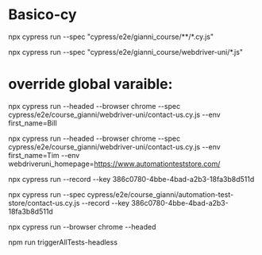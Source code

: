 # Basico-cy

npx cypress run --spec "cypress/e2e/gianni_course/**/*.cy.js"

npx cypress run --spec "cypress/e2e/gianni_course/webdriver-uni/*.js"

# override global varaible: 

npx cypress run --headed --browser chrome --spec cypress/e2e/course_gianni/webdriver-uni/contact-us.cy.js --env first_name=Bill

npx cypress run --headed --browser chrome --spec cypress/e2e/course_gianni/webdriver-uni/contact-us.cy.js --env first_name=Tim  --env webdriveruni_homepage=https://www.automationteststore.com/

npx cypress run --record --key 386c0780-4bbe-4bad-a2b3-18fa3b8d511d

npx cypress run --spec cypress/e2e/course_gianni/automation-test-store/contact-us.cy.js --record --key 386c0780-4bbe-4bad-a2b3-18fa3b8d511d


npx cypress run --browser chrome --headed

npm run triggerAllTests-headless
